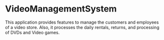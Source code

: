 VideoManagementSystem
=====================

This application provides features to manage the customers and employees of a video store. Also, it processes the daily rentals, returns, and processing of DVDs and Video games.